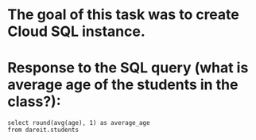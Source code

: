 # The goal of this task was to create Cloud SQL instance.

# Response to the SQL query (what is average age of the students in the class?):

    select round(avg(age), 1) as average_age
    from dareit.students
